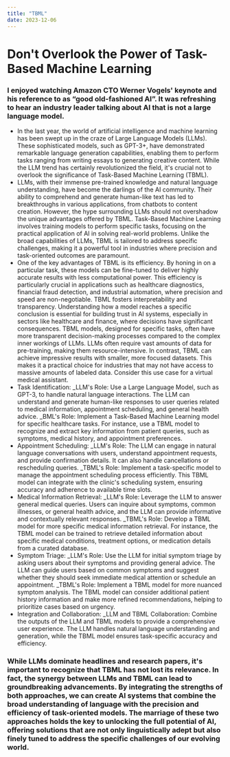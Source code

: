 ```yaml
---
title: "TBML"
date: 2023-12-06
---
```

# Don't Overlook the Power of Task-Based Machine Learning
### I enjoyed watching Amazon CTO Werner Vogels' keynote and his reference to as “good old-fashioned AI”. It was refreshing to hear an industry leader talking about AI that is not a large language model.
- In the last year, the world of artificial intelligence and machine learning has been swept up in the craze of Large Language Models (LLMs). These sophisticated models, such as GPT-3+, have demonstrated remarkable language generation capabilities, enabling them to perform tasks ranging from writing essays to generating creative content. While the LLM trend has certainly revolutionized the field, it's crucial not to overlook the significance of Task-Based Machine Learning (TBML).
- LLMs, with their immense pre-trained knowledge and natural language understanding, have become the darlings of the AI community. Their ability to comprehend and generate human-like text has led to breakthroughs in various applications, from chatbots to content creation. However, the hype surrounding LLMs should not overshadow the unique advantages offered by TBML. Task-Based Machine Learning involves training models to perform specific tasks, focusing on the practical application of AI in solving real-world problems. Unlike the broad capabilities of LLMs, TBML is tailored to address specific challenges, making it a powerful tool in industries where precision and task-oriented outcomes are paramount.
- One of the key advantages of TBML is its efficiency. By honing in on a particular task, these models can be fine-tuned to deliver highly accurate results with less computational power. This efficiency is particularly crucial in applications such as healthcare diagnostics, financial fraud detection, and industrial automation, where precision and speed are non-negotiable. TBML fosters interpretability and transparency. Understanding how a model reaches a specific conclusion is essential for building trust in AI systems, especially in sectors like healthcare and finance, where decisions have significant consequences. TBML models, designed for specific tasks, often have more transparent decision-making processes compared to the complex inner workings of LLMs. LLMs often require vast amounts of data for pre-training, making them resource-intensive. In contrast, TBML can achieve impressive results with smaller, more focused datasets. This makes it a practical choice for industries that may not have access to massive amounts of labeled data. Consider this use case for a virtual medical assistant.
- Task Identification:
_LLM's Role: Use a Large Language Model, such as GPT-3, to handle natural language interactions. The LLM can understand and generate human-like responses to user queries related to medical information, appointment scheduling, and general health advice.
_BML's Role: Implement a Task-Based Machine Learning model for specific healthcare tasks. For instance, use a TBML model to recognize and extract key information from patient queries, such as symptoms, medical history, and appointment preferences.
- Appointment Scheduling:
_LLM's Role: The LLM can engage in natural language conversations with users, understand appointment requests, and provide confirmation details. It can also handle cancellations or rescheduling queries.
_TBML's Role: Implement a task-specific model to manage the appointment scheduling process efficiently. This TBML model can integrate with the clinic's scheduling system, ensuring accuracy and adherence to available time slots.
- Medical Information Retrieval:
_LLM's Role: Leverage the LLM to answer general medical queries. Users can inquire about symptoms, common illnesses, or general health advice, and the LLM can provide informative and contextually relevant responses.
_TBML's Role: Develop a TBML model for more specific medical information retrieval. For instance, the TBML model can be trained to retrieve detailed information about specific medical conditions, treatment options, or medication details from a curated database.
- Symptom Triage:
_LLM's Role: Use the LLM for initial symptom triage by asking users about their symptoms and providing general advice. The LLM can guide users based on common symptoms and suggest whether they should seek immediate medical attention or schedule an appointment.
_TBML's Role: Implement a TBML model for more nuanced symptom analysis. The TBML model can consider additional patient history information and make more refined recommendations, helping to prioritize cases based on urgency.
- Integration and Collaboration:
_LLM and TBML Collaboration: Combine the outputs of the LLM and TBML models to provide a comprehensive user experience. The LLM handles natural language understanding and generation, while the TBML model ensures task-specific accuracy and efficiency.
### While LLMs dominate headlines and research papers, it's important to recognize that TBML has not lost its relevance. In fact, the synergy between LLMs and TBML can lead to groundbreaking advancements. By integrating the strengths of both approaches, we can create AI systems that combine the broad understanding of language with the precision and efficiency of task-oriented models. The marriage of these two approaches holds the key to unlocking the full potential of AI, offering solutions that are not only linguistically adept but also finely tuned to address the specific challenges of our evolving world.
